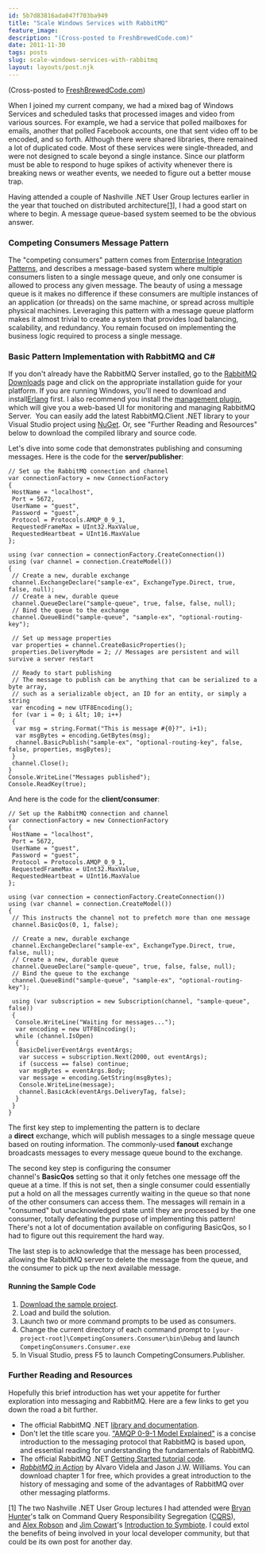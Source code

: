 ```yaml
---
id: 5b7d83816ada047f703ba949
title: "Scale Windows Services with RabbitMQ"
feature_image: 
description: "(Cross-posted to FreshBrewedCode.com)"
date: 2011-11-30
tags: posts
slug: scale-windows-services-with-rabbitmq
layout: layouts/post.njk
---
```


(Cross-posted to [FreshBrewedCode.com](http://freshbrewedcode.com/davidneal/2011/11/30/scale-windows-services-with-rabbitmq/))

When I joined my current company, we had a mixed bag of Windows Services and scheduled tasks that processed images and video from various sources. For example, we had a service that polled mailboxes for emails, another that polled Facebook accounts, one that sent video off to be encoded, and so forth. Although there were shared libraries, there remained a lot of duplicated code. Most of these services were single-threaded, and were not designed to scale beyond a single instance. Since our platform must be able to respond to huge spikes of activity whenever there is breaking news or weather events, we needed to figure out a better mouse trap.

Having attended a couple of Nashville .NET User Group lectures earlier in the year that touched on distributed architecture[\[1\]](#ref1), I had a good start on where to begin. A message queue-based system seemed to be the obvious answer.

### **Competing Consumers Message Pattern**

The "competing consumers" pattern comes from [Enterprise Integration Patterns](http://www.amazon.com/Enterprise-Integration-Patterns-Designing-Deploying/dp/0321200683/ref=sr_1_1?ie=UTF8&qid=1322663102&sr=8-1), and describes a message-based system where multiple consumers listen to a single message queue, and only one consumer is allowed to process any given message. The beauty of using a message queue is it makes no difference if these consumers are multiple instances of an application (or threads) on the same machine, or spread across multiple physical machines. Leveraging this pattern with a message queue platform makes it almost trivial to create a system that provides load balancing, scalability, and redundancy. You remain focused on implementing the business logic required to process a single message.

### **Basic Pattern Implementation with RabbitMQ and C#**

If you don't already have the RabbitMQ Server installed, go to the [RabbitMQ Downloads](http://www.rabbitmq.com/download.html) page and click on the appropriate installation guide for your platform. If you are running Windows, you'll need to download and install[Erlang](http://www.erlang.org/download.html) first. I also recommend you install the [management plugin](http://www.rabbitmq.com/management.html), which will give you a web-based UI for monitoring and managing RabbitMQ Server.  You can easily add the latest RabbitMQ.Client .NET library to your Visual Studio project using [NuGet](http://nuget.org/List/Packages/RabbitMQ.Client). Or, see "Further Reading and Resources" below to download the compiled library and source code.

Let's dive into some code that demonstrates publishing and consuming messages. Here is the code for the **server/publisher**:

```prettyprint
// Set up the RabbitMQ connection and channel
var connectionFactory = new ConnectionFactory
{
 HostName = "localhost",
 Port = 5672,
 UserName = "guest",
 Password = "guest",
 Protocol = Protocols.AMQP_0_9_1,
 RequestedFrameMax = UInt32.MaxValue,
 RequestedHeartbeat = UInt16.MaxValue
};

using (var connection = connectionFactory.CreateConnection())
using (var channel = connection.CreateModel())
{
 // Create a new, durable exchange
 channel.ExchangeDeclare("sample-ex", ExchangeType.Direct, true, false, null);
 // Create a new, durable queue
 channel.QueueDeclare("sample-queue", true, false, false, null);
 // Bind the queue to the exchange
 channel.QueueBind("sample-queue", "sample-ex", "optional-routing-key");

 // Set up message properties
 var properties = channel.CreateBasicProperties();
 properties.DeliveryMode = 2; // Messages are persistent and will survive a server restart

 // Ready to start publishing
 // The message to publish can be anything that can be serialized to a byte array,
 // such as a serializable object, an ID for an entity, or simply a string
 var encoding = new UTF8Encoding();
 for (var i = 0; i &lt; 10; i++)
 {
  var msg = string.Format("This is message #{0}?", i+1);
  var msgBytes = encoding.GetBytes(msg);
  channel.BasicPublish("sample-ex", "optional-routing-key", false, false, properties, msgBytes);
 }
 channel.Close();
}
Console.WriteLine("Messages published");
Console.ReadKey(true);
```

And here is the code for the **client/consumer**:

```prettyprint
// Set up the RabbitMQ connection and channel
var connectionFactory = new ConnectionFactory
{
 HostName = "localhost",
 Port = 5672,
 UserName = "guest",
 Password = "guest",
 Protocol = Protocols.AMQP_0_9_1,
 RequestedFrameMax = UInt32.MaxValue,
 RequestedHeartbeat = UInt16.MaxValue
};

using (var connection = connectionFactory.CreateConnection())
using (var channel = connection.CreateModel())
{
 // This instructs the channel not to prefetch more than one message
 channel.BasicQos(0, 1, false);

 // Create a new, durable exchange
 channel.ExchangeDeclare("sample-ex", ExchangeType.Direct, true, false, null);
 // Create a new, durable queue
 channel.QueueDeclare("sample-queue", true, false, false, null);
 // Bind the queue to the exchange
 channel.QueueBind("sample-queue", "sample-ex", "optional-routing-key");

 using (var subscription = new Subscription(channel, "sample-queue", false))
 {
  Console.WriteLine("Waiting for messages...");
  var encoding = new UTF8Encoding();
  while (channel.IsOpen)
  {
   BasicDeliverEventArgs eventArgs;
   var success = subscription.Next(2000, out eventArgs);
   if (success == false) continue;
   var msgBytes = eventArgs.Body;
   var message = encoding.GetString(msgBytes);
   Console.WriteLine(message);
   channel.BasicAck(eventArgs.DeliveryTag, false);
  }
 }
}
```

The first key step to implementing the pattern is to declare a **direct** exchange, which will publish messages to a single message queue based on routing information. The commonly-used **fanout** exchange broadcasts messages to every message queue bound to the exchange.

The second key step is configuring the consumer channel's **BasicQos** setting so that it only fetches one message off the queue at a time. If this is not set, then a single consumer could essentially put a hold on all the messages currently waiting in the queue so that none of the other consumers can access them. The messages will remain in a "consumed" but unacknowledged state until they are processed by the one consumer, totally defeating the purpose of implementing this pattern! There's not a lot of documentation available on configuring BasicQos, so I had to figure out this requirement the hard way.

The last step is to acknowledge that the message has been processed, allowing the RabbitMQ server to delete the message from the queue, and the consumer to pick up the next available message.

#### Running the Sample Code

1. [Download the sample project](https://github.com/reverentgeek/RabbitMQSamples).
2. Load and build the solution.
3. Launch two or more command prompts to be used as consumers.
4. Change the current directory of each command prompt to `[your-project-root]\CompetingConsumers.Consumer\bin\Debug` and launch `CompetingConsumers.Consumer.exe`
5. In Visual Studio, press F5 to launch CompetingConsumers.Publisher.

### Further Reading and Resources

Hopefully this brief introduction has wet your appetite for further exploration into messaging and RabbitMQ. Here are a few links to get you down the road a bit further.

* The official RabbitMQ .NET [library and documentation](http://www.rabbitmq.com/dotnet.html).
* Don't let the title scare you. ["AMQP 0-9-1 Model Explained"](http://www.rabbitmq.com/tutorials/amqp-concepts.html) is a concise introduction to the messaging protocol that RabbitMQ is based upon, and essential reading for understanding the fundamentals of RabbitMQ.
* The official RabbitMQ .NET [Getting Started tutorial code](https://github.com/rabbitmq/rabbitmq-tutorials/tree/master/dotnet).
* _[RabbitMQ in Action](http://www.manning.com/videla/)_ by Alvaro Videla and Jason J.W. Williams. You can download chapter 1 for free, which provides a great introduction to the history of messaging and some of the advantages of RabbitMQ over other messaging platforms.

\[<a id="ref1">1</a>\] The two Nashville .NET User Group lectures I had attended were [Bryan Hunter](http://freshbrewedcode.com/bryanhunter/)'s talk on Command Query Responsibility Segregation ([CQRS](http://www.cqrsinfo.com/)), and [Alex Robson](http://freshbrewedcode.com/alexrobson/) and [Jim Cowart](http://freshbrewedcode.com/jimcowart/)'s [Introduction to Symbiote](http://nashdotnet.org/2011/05/may-12-2011-alex-robson-jim-cowart-introduction-to-symbiote/). I could extol the benefits of being involved in your local developer community, but that could be its own post for another day.
